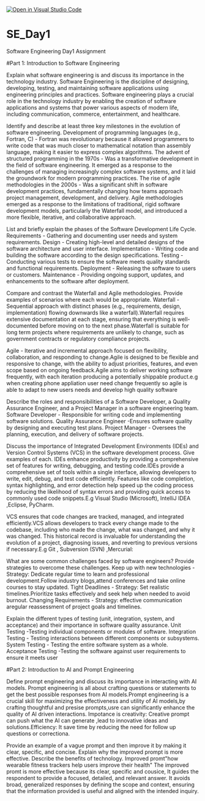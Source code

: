 [![Open in Visual Studio Code](https://classroom.github.com/assets/open-in-vscode-2e0aaae1b6195c2367325f4f02e2d04e9abb55f0b24a779b69b11b9e10269abc.svg)](https://classroom.github.com/online_ide?assignment_repo_id=15580000&assignment_repo_type=AssignmentRepo)
# SE_Day1
Software Engineering Day1 Assignment

#Part 1: Introduction to Software Engineering

Explain what software engineering is and discuss its importance in the technology industry.
Software Engineering is the discipline of designing, developing, testing, and maintaining software applications using engineering principles and practices. 
Software engineering plays a crucial role in the technology industry by enabling the creation of software applications and systems that power various aspects of modern life, including communication, commerce, entertainment, and healthcare.

Identify and describe at least three key milestones in the evolution of software engineering.
Development of programming languages (e.g., Fortran, C) - Fortran was revolutionary because it allowed programmers to write code that was much closer to mathematical notation than assembly language, making it easier to express complex algorithms. 
The advent of structured programming in the 1970s - Was a transformative development in the field of software engineering. It emerged as a response to the challenges of managing increasingly complex software systems, and it laid the groundwork for modern programming practices.
The rise of agile methodologies in the 2000s - Was a significant shift in software development practices, fundamentally changing how teams approach project management, development, and delivery. Agile methodologies emerged as a response to the limitations of traditional, rigid software development models, particularly the Waterfall model, and introduced a more flexible, iterative, and collaborative approach.

List and briefly explain the phases of the Software Development Life Cycle.
Requirements - Gathering and documenting user needs and system requirements.
Design - Creating high-level and detailed designs of the software architecture and user interface.
Implementation - Writing code and building the software according to the design specifications.
Testing - Conducting various tests to ensure the software meets quality standards and functional requirements.
Deployment - Releasing the software to users or customers.
Maintenance -  Providing ongoing support, updates, and enhancements to the software after deployment.

Compare and contrast the Waterfall and Agile methodologies. Provide examples of scenarios where each would be appropriate.
Waterfall - Sequential approach with distinct phases (e.g., requirements, design, implementation) flowing downwards like a waterfall).Waterfall requires extensive documentation at each stage, ensuring that everything is well-documented before moving on to the next phase.Waterfall is suitable for long term projects where requirements are unlikely to change, such as government contracts or regulatory compliance projects.

Agile - Iterative and incremental approach focused on flexibility, collaboration, and responding to change.Agile is designed to be flexible and responsive to change, with the ability to adjust priorities, features, and even scope based on ongoing feedback.Agile aims to deliver working software frequently, with each iteration producing a potentially shippable product.e.g when creating phone appliation user need change frequently so agile is able to adapt to new users needs and develop high quality software

Describe the roles and responsibilities of a Software Developer, a Quality Assurance Engineer, and a Project Manager in a software engineering team.
Software Developer -  Responsible for writing code and implementing software solutions. 
Quality Assurance Engineer -Ensures software quality by designing and executing test plans. 
Project Manager -  Oversees the planning, execution, and delivery of software projects.

Discuss the importance of Integrated Development Environments (IDEs) and Version Control Systems (VCS) in the software development process. Give examples of each.
IDEs enhance productivity by providing a comprehensive set of features for writing, debugging, and testing code.IDEs provide a comprehensive set of tools within a single interface, allowing developers to write, edit, debug, and test code efficiently. Features like code completion, syntax highlighting, and error detection help speed up the coding process by reducing the likelihood of syntax errors and providing quick access to commonly used code snippets.E.g Visual Studio (Microsoft), IntelliJ IDEA ,Eclipse, PyCharm.

VCS ensures that code changes are tracked, managed, and integrated efficiently.VCS allows developers to track every change made to the codebase, including who made the change, what was changed, and why it was changed. This historical record is invaluable for understanding the evolution of a project, diagnosing issues, and reverting to previous versions if necessary.E.g Git , Subversion (SVN) ,Mercurial: 

What are some common challenges faced by software engineers? Provide strategies to overcome these challenges.
Keep up with new technologies - Strategy: Dedicate regular time to learn and professional development.Follow industry blogs,attend conferences and take online courses to stay updated.
Tight Deadlines - Strategy: Set realistic timelines.Prioritize tasks effectively and seek help when needed to avoid burnout.
Changing Requirements - Strategy: effective communication aregular reassessment of project goals and timelines.

Explain the different types of testing (unit, integration, system, and acceptance) and their importance in software quality assurance.
 Unit Testing -Testing individual components or modules of software.
 Integration Testing - Testing interactions between different components or subsystems.
 System Testing - Testing the entire software system as a whole.
Acceptance Testing -Testing the software against user requirements to ensure it meets user 

#Part 2: Introduction to AI and Prompt Engineering

Define prompt engineering and discuss its importance in interacting with AI models.
Prompt engineering is all about crafting questions or statements to get the best possible responses from AI models.Prompt engineering is a crucial skill for maximizing the effectiveness and utility of AI models,by crafting thoughtful and presise prompts,usre can significantly enhance the quality of AI driven interactions. Impotance is creativity: Creative prompt can push what the AI can generate ,lead to innovative ideas and solutions.Efficiency: It save time by reducing the need for follow up questions or correctiona. 

Provide an example of a vague prompt and then improve it by making it clear, specific, and concise. Explain why the improved prompt is more effective.
Describe the benefits of technology. Improved promt"how wearable fitness trackers help users improve their health"
The improved promt is more effective because its clear, specific and cousice, It guides the respondent to provide a focused, detailed, and relevant answer. It avoids broad, generalized responses by defining the scope and context, ensuring that the information provided is useful and aligned with the intended inquiry.
